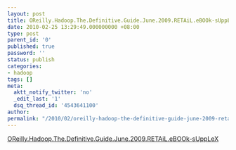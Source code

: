```yaml
---
layout: post
title: OReilly.Hadoop.The.Definitive.Guide.June.2009.RETAiL.eBOOk-sUppLeX.pdf
date: 2010-02-25 13:29:49.000000000 +08:00
type: post
parent_id: '0'
published: true
password: ''
status: publish
categories:
- hadoop
tags: []
meta:
  aktt_notify_twitter: 'no'
  _edit_last: '1'
  dsq_thread_id: '4543641100'
author: 
permalink: "/2010/02/oreilly-hadoop-the-definitive-guide-june-2009-retail-ebook-supplex-pdf.html"
---
```

[OReilly.Hadoop.The.Definitive.Guide.June.2009.RETAiL.eBOOk-sUppLeX](http://blog.00rz.com/wp-content/uploads/2010/02/OReilly.Hadoop.The_.Definitive.Guide_.June_.2009.RETAiL.eBOOk-sUppLeX.pdf)

